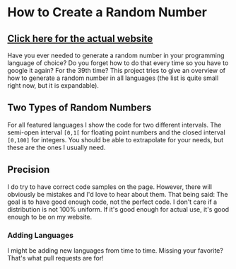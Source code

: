 # How to Create a Random Number

## [Click here for the actual website](https://danielzuerrer.github.io/how-to-generate-a-random-number/)

Have you ever needed to generate a random number in your programming language of choice? Do you forget how to do that every time so you have to google it again? For the 39th time? This project tries to give an overview of how to generate a random number in all languages (the list is quite small right now, but it is expandable).

## Two Types of Random Numbers

For all featured languages I show the code for two different intervals. The semi-open interval `[0,1[` for floating point numbers and the closed interval `[0,100]` for integers. You should be able to extrapolate for your needs, but these are the ones I usually need.

## Precision

I do try to have correct code samples on the page. However, there will obviously be mistakes and I'd love to hear about them. That being said: The goal is to have good enough code, not the perfect code. I don't care if a distribution is not 100% uniform. If it's good enough for actual use, it's good enough to be on my website.

### Adding Languages

I might be adding new languages from time to time. Missing your favorite? That's what pull requests are for!
